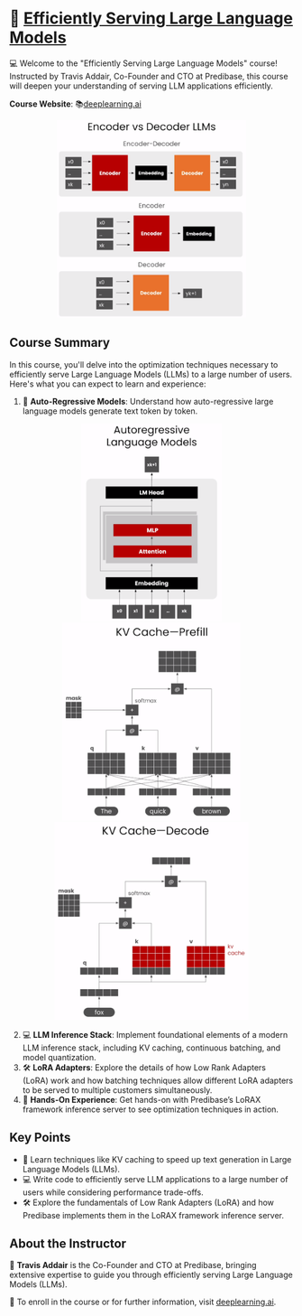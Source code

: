 # 🚀 [Efficiently Serving Large Language Models](https://www.deeplearning.ai/short-courses/efficiently-serving-llms/)

💻 Welcome to the "Efficiently Serving Large Language Models" course! Instructed by Travis Addair, Co-Founder and CTO at Predibase, this course will deepen your understanding of serving LLM applications efficiently.

**Course Website**: 📚[deeplearning.ai](https://www.deeplearning.ai/short-courses/efficiently-serving-llms/)
<p align="center">
<img src="images/1_1.png" height="350"> 
</p>

## Course Summary
In this course, you'll delve into the optimization techniques necessary to efficiently serve Large Language Models (LLMs) to a large number of users. Here's what you can expect to learn and experience:

1. 🤖 **Auto-Regressive Models**: Understand how auto-regressive large language models generate text token by token.
<p align="center">
<img src="images/1_2.png" height="350"> 
<img src="images/1_3.png" height="350"> 
<img src="images/1_4.png" height="350"> 
</p>

2. 💻 **LLM Inference Stack**: Implement foundational elements of a modern LLM inference stack, including KV caching, continuous batching, and model quantization.
3. 🛠️ **LoRA Adapters**: Explore the details of how Low Rank Adapters (LoRA) work and how batching techniques allow different LoRA adapters to be served to multiple customers simultaneously.
4. 🚀 **Hands-On Experience**: Get hands-on with Predibase’s LoRAX framework inference server to see optimization techniques in action.

## Key Points
- 🔎 Learn techniques like KV caching to speed up text generation in Large Language Models (LLMs).
- 💻 Write code to efficiently serve LLM applications to a large number of users while considering performance trade-offs.
- 🛠️ Explore the fundamentals of Low Rank Adapters (LoRA) and how Predibase implements them in the LoRAX framework inference server.

## About the Instructor
🌟 **Travis Addair** is the Co-Founder and CTO at Predibase, bringing extensive expertise to guide you through efficiently serving Large Language Models (LLMs).

🔗 To enroll in the course or for further information, visit [deeplearning.ai](https://www.deeplearning.ai/short-courses/).
